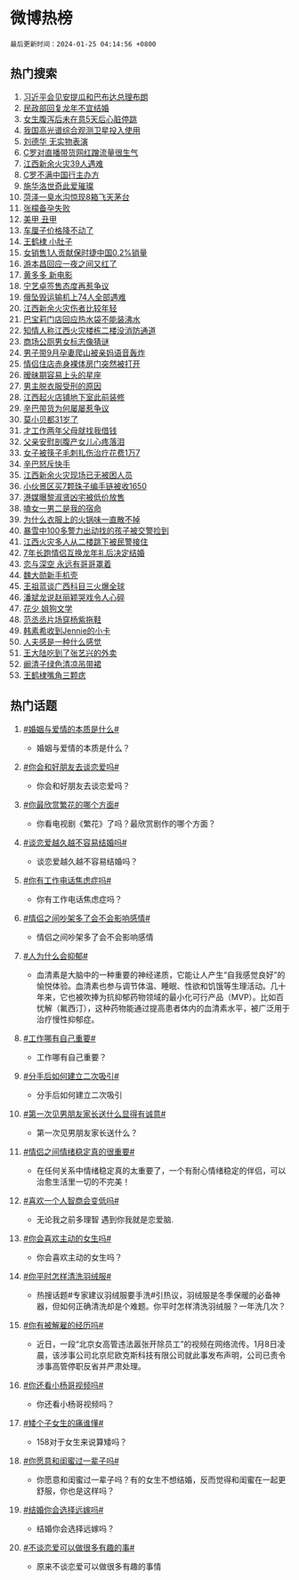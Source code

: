 # 微博热榜

`最后更新时间：2024-01-25 04:14:56 +0800`

## 热门搜索

1. [习近平会见安提瓜和巴布达总理布朗](https://m.weibo.cn/search?containerid=100103type%3D1%26t%3D10%26q%3D%23%E4%B9%A0%E8%BF%91%E5%B9%B3%E4%BC%9A%E8%A7%81%E5%AE%89%E6%8F%90%E7%93%9C%E5%92%8C%E5%B7%B4%E5%B8%83%E8%BE%BE%E6%80%BB%E7%90%86%E5%B8%83%E6%9C%97%23&stream_entry_id=51&isnewpage=1&extparam=seat%3D1%26filter_type%3Drealtimehot%26c_type%3D51%26dgr%3D0%26cate%3D10103%26q%3D%2523%25E4%25B9%25A0%25E8%25BF%2591%25E5%25B9%25B3%25E4%25BC%259A%25E8%25A7%2581%25E5%25AE%2589%25E6%258F%2590%25E7%2593%259C%25E5%2592%258C%25E5%25B7%25B4%25E5%25B8%2583%25E8%25BE%25BE%25E6%2580%25BB%25E7%2590%2586%25E5%25B8%2583%25E6%259C%2597%2523%26pos%3D0%26stream_entry_id%3D51%26display_time%3D1706127295%26pre_seqid%3D1706127295802015562199)
1. [民政部回复龙年不宜结婚](https://m.weibo.cn/search?containerid=100103type%3D1%26t%3D10%26q%3D%23%E6%B0%91%E6%94%BF%E9%83%A8%E5%9B%9E%E5%A4%8D%E9%BE%99%E5%B9%B4%E4%B8%8D%E5%AE%9C%E7%BB%93%E5%A9%9A%23&stream_entry_id=31&isnewpage=1&extparam=seat%3D1%26band_rank%3D1%26realpos%3D1%26lcate%3D5001%26stream_entry_id%3D31%26c_type%3D31%26filter_type%3Drealtimehot%26dgr%3D0%26cate%3D5001%26q%3D%2523%25E6%25B0%2591%25E6%2594%25BF%25E9%2583%25A8%25E5%259B%259E%25E5%25A4%258D%25E9%25BE%2599%25E5%25B9%25B4%25E4%25B8%258D%25E5%25AE%259C%25E7%25BB%2593%25E5%25A9%259A%2523%26pos%3D0%26flag%3D2%26display_time%3D1706127295%26pre_seqid%3D1706127295802015562199)
1. [女生腹泻后未在意5天后心脏停跳](https://m.weibo.cn/search?containerid=100103type%3D1%26t%3D10%26q%3D%23%E5%A5%B3%E7%94%9F%E8%85%B9%E6%B3%BB%E5%90%8E%E6%9C%AA%E5%9C%A8%E6%84%8F5%E5%A4%A9%E5%90%8E%E5%BF%83%E8%84%8F%E5%81%9C%E8%B7%B3%23&stream_entry_id=31&isnewpage=1&extparam=seat%3D1%26band_rank%3D2%26realpos%3D2%26lcate%3D5001%26stream_entry_id%3D31%26c_type%3D31%26filter_type%3Drealtimehot%26dgr%3D0%26cate%3D5001%26q%3D%2523%25E5%25A5%25B3%25E7%2594%259F%25E8%2585%25B9%25E6%25B3%25BB%25E5%2590%258E%25E6%259C%25AA%25E5%259C%25A8%25E6%2584%258F5%25E5%25A4%25A9%25E5%2590%258E%25E5%25BF%2583%25E8%2584%258F%25E5%2581%259C%25E8%25B7%25B3%2523%26pos%3D1%26flag%3D2%26display_time%3D1706127295%26pre_seqid%3D1706127295802015562199)
1. [我国高光谱综合观测卫星投入使用](https://m.weibo.cn/search?containerid=100103type%3D1%26t%3D10%26q%3D%23%E6%88%91%E5%9B%BD%E9%AB%98%E5%85%89%E8%B0%B1%E7%BB%BC%E5%90%88%E8%A7%82%E6%B5%8B%E5%8D%AB%E6%98%9F%E6%8A%95%E5%85%A5%E4%BD%BF%E7%94%A8%23&stream_entry_id=31&isnewpage=1&extparam=seat%3D1%26band_rank%3D3%26realpos%3D3%26lcate%3D5001%26stream_entry_id%3D31%26c_type%3D31%26filter_type%3Drealtimehot%26dgr%3D0%26cate%3D5001%26q%3D%2523%25E6%2588%2591%25E5%259B%25BD%25E9%25AB%2598%25E5%2585%2589%25E8%25B0%25B1%25E7%25BB%25BC%25E5%2590%2588%25E8%25A7%2582%25E6%25B5%258B%25E5%258D%25AB%25E6%2598%259F%25E6%258A%2595%25E5%2585%25A5%25E4%25BD%25BF%25E7%2594%25A8%2523%26pos%3D2%26flag%3D0%26display_time%3D1706127295%26pre_seqid%3D1706127295802015562199)
1. [刘德华 无实物表演](https://m.weibo.cn/search?containerid=100103type%3D1%26t%3D10%26q%3D%23%E5%88%98%E5%BE%B7%E5%8D%8E+%E6%97%A0%E5%AE%9E%E7%89%A9%E8%A1%A8%E6%BC%94%23&stream_entry_id=31&isnewpage=1&extparam=seat%3D1%26band_rank%3D4%26topic_ad%3D1%26lcate%3D5001%26stream_entry_id%3D31%26q%3D%2523%25E5%2588%2598%25E5%25BE%25B7%25E5%258D%258E%2520%25E6%2597%25A0%25E5%25AE%259E%25E7%2589%25A9%25E8%25A1%25A8%25E6%25BC%2594%2523%26c_type%3D31%26is_ad_pos%3D1%26dgr%3D0%26adid%3D220046%26cate%3D5001%26pos%3D3%26filter_type%3Drealtimehot%26display_time%3D1706127295%26pre_seqid%3D1706127295802015562199)
1. [C罗对直播带货网红蹭流量很生气](https://m.weibo.cn/search?containerid=100103type%3D1%26t%3D10%26q%3D%23C%E7%BD%97%E5%AF%B9%E7%9B%B4%E6%92%AD%E5%B8%A6%E8%B4%A7%E7%BD%91%E7%BA%A2%E8%B9%AD%E6%B5%81%E9%87%8F%E5%BE%88%E7%94%9F%E6%B0%94%23&stream_entry_id=31&isnewpage=1&extparam=seat%3D1%26band_rank%3D4%26realpos%3D4%26lcate%3D5001%26stream_entry_id%3D31%26c_type%3D31%26filter_type%3Drealtimehot%26dgr%3D0%26cate%3D5001%26q%3D%2523C%25E7%25BD%2597%25E5%25AF%25B9%25E7%259B%25B4%25E6%2592%25AD%25E5%25B8%25A6%25E8%25B4%25A7%25E7%25BD%2591%25E7%25BA%25A2%25E8%25B9%25AD%25E6%25B5%2581%25E9%2587%258F%25E5%25BE%2588%25E7%2594%259F%25E6%25B0%2594%2523%26pos%3D4%26flag%3D2%26display_time%3D1706127295%26pre_seqid%3D1706127295802015562199)
1. [江西新余火灾39人遇难](https://m.weibo.cn/search?containerid=100103type%3D1%26t%3D10%26q%3D%23%E6%B1%9F%E8%A5%BF%E6%96%B0%E4%BD%99%E7%81%AB%E7%81%BE39%E4%BA%BA%E9%81%87%E9%9A%BE%23&stream_entry_id=31&isnewpage=1&extparam=seat%3D1%26band_rank%3D5%26realpos%3D5%26lcate%3D5001%26stream_entry_id%3D31%26c_type%3D31%26filter_type%3Drealtimehot%26dgr%3D0%26cate%3D5001%26q%3D%2523%25E6%25B1%259F%25E8%25A5%25BF%25E6%2596%25B0%25E4%25BD%2599%25E7%2581%25AB%25E7%2581%25BE39%25E4%25BA%25BA%25E9%2581%2587%25E9%259A%25BE%2523%26pos%3D5%26flag%3D16%26display_time%3D1706127295%26pre_seqid%3D1706127295802015562199)
1. [C罗不满中国行主办方](https://m.weibo.cn/search?containerid=100103type%3D1%26t%3D10%26q%3D%23C%E7%BD%97%E4%B8%8D%E6%BB%A1%E4%B8%AD%E5%9B%BD%E8%A1%8C%E4%B8%BB%E5%8A%9E%E6%96%B9%23&stream_entry_id=31&isnewpage=1&extparam=seat%3D1%26band_rank%3D6%26realpos%3D6%26lcate%3D5001%26stream_entry_id%3D31%26c_type%3D31%26filter_type%3Drealtimehot%26dgr%3D0%26cate%3D5001%26q%3D%2523C%25E7%25BD%2597%25E4%25B8%258D%25E6%25BB%25A1%25E4%25B8%25AD%25E5%259B%25BD%25E8%25A1%258C%25E4%25B8%25BB%25E5%258A%259E%25E6%2596%25B9%2523%26pos%3D6%26flag%3D2%26display_time%3D1706127295%26pre_seqid%3D1706127295802015562199)
1. [施华洛世奇此爱璀璨](https://m.weibo.cn/search?containerid=100103type%3D1%26t%3D10%26q%3D%23%E6%96%BD%E5%8D%8E%E6%B4%9B%E4%B8%96%E5%A5%87%E6%AD%A4%E7%88%B1%E7%92%80%E7%92%A8%23&stream_entry_id=31&isnewpage=1&extparam=seat%3D1%26band_rank%3D7%26topic_ad%3D1%26lcate%3D5001%26stream_entry_id%3D31%26q%3D%2523%25E6%2596%25BD%25E5%258D%258E%25E6%25B4%259B%25E4%25B8%2596%25E5%25A5%2587%25E6%25AD%25A4%25E7%2588%25B1%25E7%2592%2580%25E7%2592%25A8%2523%26c_type%3D31%26is_ad_pos%3D1%26dgr%3D0%26adid%3D220076%26cate%3D5001%26pos%3D7%26filter_type%3Drealtimehot%26display_time%3D1706127295%26pre_seqid%3D1706127295802015562199)
1. [菏泽一臭水沟惊现8箱飞天茅台](https://m.weibo.cn/search?containerid=100103type%3D1%26t%3D10%26q%3D%23%E8%8F%8F%E6%B3%BD%E4%B8%80%E8%87%AD%E6%B0%B4%E6%B2%9F%E6%83%8A%E7%8E%B08%E7%AE%B1%E9%A3%9E%E5%A4%A9%E8%8C%85%E5%8F%B0%23&stream_entry_id=31&isnewpage=1&extparam=seat%3D1%26band_rank%3D7%26realpos%3D7%26lcate%3D5001%26stream_entry_id%3D31%26c_type%3D31%26filter_type%3Drealtimehot%26dgr%3D0%26cate%3D5001%26q%3D%2523%25E8%258F%258F%25E6%25B3%25BD%25E4%25B8%2580%25E8%2587%25AD%25E6%25B0%25B4%25E6%25B2%259F%25E6%2583%258A%25E7%258E%25B08%25E7%25AE%25B1%25E9%25A3%259E%25E5%25A4%25A9%25E8%258C%2585%25E5%258F%25B0%2523%26pos%3D8%26flag%3D2%26display_time%3D1706127295%26pre_seqid%3D1706127295802015562199)
1. [张檬备孕失败](https://m.weibo.cn/search?containerid=100103type%3D1%26t%3D10%26q%3D%23%E5%BC%A0%E6%AA%AC%E5%A4%87%E5%AD%95%E5%A4%B1%E8%B4%A5%23&stream_entry_id=31&isnewpage=1&extparam=seat%3D1%26band_rank%3D8%26realpos%3D8%26lcate%3D5001%26stream_entry_id%3D31%26c_type%3D31%26filter_type%3Drealtimehot%26dgr%3D0%26cate%3D5001%26q%3D%2523%25E5%25BC%25A0%25E6%25AA%25AC%25E5%25A4%2587%25E5%25AD%2595%25E5%25A4%25B1%25E8%25B4%25A5%2523%26pos%3D9%26flag%3D2%26display_time%3D1706127295%26pre_seqid%3D1706127295802015562199)
1. [美甲 丑甲](https://m.weibo.cn/search?containerid=100103type%3D1%26t%3D10%26q%3D%E7%BE%8E%E7%94%B2+%E4%B8%91%E7%94%B2&stream_entry_id=31&isnewpage=1&extparam=seat%3D1%26band_rank%3D9%26realpos%3D9%26lcate%3D5001%26stream_entry_id%3D31%26c_type%3D31%26filter_type%3Drealtimehot%26dgr%3D0%26cate%3D5001%26q%3D%25E7%25BE%258E%25E7%2594%25B2%2520%25E4%25B8%2591%25E7%2594%25B2%26pos%3D10%26flag%3D2%26display_time%3D1706127295%26pre_seqid%3D1706127295802015562199)
1. [车厘子价格降不动了](https://m.weibo.cn/search?containerid=100103type%3D1%26t%3D10%26q%3D%23%E8%BD%A6%E5%8E%98%E5%AD%90%E4%BB%B7%E6%A0%BC%E9%99%8D%E4%B8%8D%E5%8A%A8%E4%BA%86%23&stream_entry_id=31&isnewpage=1&extparam=seat%3D1%26band_rank%3D10%26realpos%3D10%26lcate%3D5001%26stream_entry_id%3D31%26c_type%3D31%26filter_type%3Drealtimehot%26dgr%3D0%26cate%3D5001%26q%3D%2523%25E8%25BD%25A6%25E5%258E%2598%25E5%25AD%2590%25E4%25BB%25B7%25E6%25A0%25BC%25E9%2599%258D%25E4%25B8%258D%25E5%258A%25A8%25E4%25BA%2586%2523%26pos%3D11%26flag%3D2%26display_time%3D1706127295%26pre_seqid%3D1706127295802015562199)
1. [王鹤棣 小肚子](https://m.weibo.cn/search?containerid=100103type%3D1%26t%3D10%26q%3D%E7%8E%8B%E9%B9%A4%E6%A3%A3+%E5%B0%8F%E8%82%9A%E5%AD%90&stream_entry_id=31&isnewpage=1&extparam=seat%3D1%26band_rank%3D11%26realpos%3D11%26lcate%3D5001%26stream_entry_id%3D31%26c_type%3D31%26filter_type%3Drealtimehot%26dgr%3D0%26cate%3D5001%26q%3D%25E7%258E%258B%25E9%25B9%25A4%25E6%25A3%25A3%2520%25E5%25B0%258F%25E8%2582%259A%25E5%25AD%2590%26pos%3D12%26flag%3D2%26display_time%3D1706127295%26pre_seqid%3D1706127295802015562199)
1. [女销售1人贡献保时捷中国0.2%销量](https://m.weibo.cn/search?containerid=100103type%3D1%26t%3D10%26q%3D%23%E5%A5%B3%E9%94%80%E5%94%AE1%E4%BA%BA%E8%B4%A1%E7%8C%AE%E4%BF%9D%E6%97%B6%E6%8D%B7%E4%B8%AD%E5%9B%BD0.2%25%E9%94%80%E9%87%8F%23&stream_entry_id=31&isnewpage=1&extparam=seat%3D1%26band_rank%3D12%26realpos%3D12%26lcate%3D5001%26stream_entry_id%3D31%26c_type%3D31%26filter_type%3Drealtimehot%26dgr%3D0%26cate%3D5001%26q%3D%2523%25E5%25A5%25B3%25E9%2594%2580%25E5%2594%25AE1%25E4%25BA%25BA%25E8%25B4%25A1%25E7%258C%25AE%25E4%25BF%259D%25E6%2597%25B6%25E6%258D%25B7%25E4%25B8%25AD%25E5%259B%25BD0.2%2525%25E9%2594%2580%25E9%2587%258F%2523%26pos%3D13%26flag%3D2%26display_time%3D1706127295%26pre_seqid%3D1706127295802015562199)
1. [游本昌回应一夜之间又红了](https://m.weibo.cn/search?containerid=100103type%3D1%26t%3D10%26q%3D%23%E6%B8%B8%E6%9C%AC%E6%98%8C%E5%9B%9E%E5%BA%94%E4%B8%80%E5%A4%9C%E4%B9%8B%E9%97%B4%E5%8F%88%E7%BA%A2%E4%BA%86%23&stream_entry_id=31&isnewpage=1&extparam=seat%3D1%26band_rank%3D13%26realpos%3D13%26lcate%3D5001%26stream_entry_id%3D31%26c_type%3D31%26filter_type%3Drealtimehot%26dgr%3D0%26cate%3D5001%26q%3D%2523%25E6%25B8%25B8%25E6%259C%25AC%25E6%2598%258C%25E5%259B%259E%25E5%25BA%2594%25E4%25B8%2580%25E5%25A4%259C%25E4%25B9%258B%25E9%2597%25B4%25E5%258F%2588%25E7%25BA%25A2%25E4%25BA%2586%2523%26pos%3D14%26flag%3D2%26display_time%3D1706127295%26pre_seqid%3D1706127295802015562199)
1. [黄多多 新电影](https://m.weibo.cn/search?containerid=100103type%3D1%26t%3D10%26q%3D%E9%BB%84%E5%A4%9A%E5%A4%9A+%E6%96%B0%E7%94%B5%E5%BD%B1&stream_entry_id=31&isnewpage=1&extparam=seat%3D1%26band_rank%3D14%26realpos%3D14%26lcate%3D5001%26stream_entry_id%3D31%26c_type%3D31%26filter_type%3Drealtimehot%26dgr%3D0%26cate%3D5001%26q%3D%25E9%25BB%2584%25E5%25A4%259A%25E5%25A4%259A%2520%25E6%2596%25B0%25E7%2594%25B5%25E5%25BD%25B1%26pos%3D15%26flag%3D2%26display_time%3D1706127295%26pre_seqid%3D1706127295802015562199)
1. [宁艺卓签售态度再惹争议](https://m.weibo.cn/search?containerid=100103type%3D1%26t%3D10%26q%3D%23%E5%AE%81%E8%89%BA%E5%8D%93%E7%AD%BE%E5%94%AE%E6%80%81%E5%BA%A6%E5%86%8D%E6%83%B9%E4%BA%89%E8%AE%AE%23&stream_entry_id=31&isnewpage=1&extparam=seat%3D1%26band_rank%3D15%26realpos%3D15%26lcate%3D5001%26stream_entry_id%3D31%26c_type%3D31%26filter_type%3Drealtimehot%26dgr%3D0%26cate%3D5001%26q%3D%2523%25E5%25AE%2581%25E8%2589%25BA%25E5%258D%2593%25E7%25AD%25BE%25E5%2594%25AE%25E6%2580%2581%25E5%25BA%25A6%25E5%2586%258D%25E6%2583%25B9%25E4%25BA%2589%25E8%25AE%25AE%2523%26pos%3D16%26flag%3D0%26display_time%3D1706127295%26pre_seqid%3D1706127295802015562199)
1. [俄坠毁运输机上74人全部遇难](https://m.weibo.cn/search?containerid=100103type%3D1%26t%3D10%26q%3D%23%E4%BF%84%E5%9D%A0%E6%AF%81%E8%BF%90%E8%BE%93%E6%9C%BA%E4%B8%8A74%E4%BA%BA%E5%85%A8%E9%83%A8%E9%81%87%E9%9A%BE%23&stream_entry_id=31&isnewpage=1&extparam=seat%3D1%26band_rank%3D16%26realpos%3D16%26lcate%3D5001%26stream_entry_id%3D31%26c_type%3D31%26filter_type%3Drealtimehot%26dgr%3D0%26cate%3D5001%26q%3D%2523%25E4%25BF%2584%25E5%259D%25A0%25E6%25AF%2581%25E8%25BF%2590%25E8%25BE%2593%25E6%259C%25BA%25E4%25B8%258A74%25E4%25BA%25BA%25E5%2585%25A8%25E9%2583%25A8%25E9%2581%2587%25E9%259A%25BE%2523%26pos%3D17%26flag%3D0%26display_time%3D1706127295%26pre_seqid%3D1706127295802015562199)
1. [江西新余火灾伤者比较年轻](https://m.weibo.cn/search?containerid=100103type%3D1%26t%3D10%26q%3D%23%E6%B1%9F%E8%A5%BF%E6%96%B0%E4%BD%99%E7%81%AB%E7%81%BE%E4%BC%A4%E8%80%85%E6%AF%94%E8%BE%83%E5%B9%B4%E8%BD%BB%23&stream_entry_id=31&isnewpage=1&extparam=seat%3D1%26band_rank%3D17%26realpos%3D17%26lcate%3D5001%26stream_entry_id%3D31%26c_type%3D31%26filter_type%3Drealtimehot%26dgr%3D0%26cate%3D5001%26q%3D%2523%25E6%25B1%259F%25E8%25A5%25BF%25E6%2596%25B0%25E4%25BD%2599%25E7%2581%25AB%25E7%2581%25BE%25E4%25BC%25A4%25E8%2580%2585%25E6%25AF%2594%25E8%25BE%2583%25E5%25B9%25B4%25E8%25BD%25BB%2523%26pos%3D18%26flag%3D0%26display_time%3D1706127295%26pre_seqid%3D1706127295802015562199)
1. [巴宝莉门店回应热水袋不能装沸水](https://m.weibo.cn/search?containerid=100103type%3D1%26t%3D10%26q%3D%23%E5%B7%B4%E5%AE%9D%E8%8E%89%E9%97%A8%E5%BA%97%E5%9B%9E%E5%BA%94%E7%83%AD%E6%B0%B4%E8%A2%8B%E4%B8%8D%E8%83%BD%E8%A3%85%E6%B2%B8%E6%B0%B4%23&stream_entry_id=31&isnewpage=1&extparam=seat%3D1%26band_rank%3D18%26realpos%3D18%26lcate%3D5001%26stream_entry_id%3D31%26c_type%3D31%26filter_type%3Drealtimehot%26dgr%3D0%26cate%3D5001%26q%3D%2523%25E5%25B7%25B4%25E5%25AE%259D%25E8%258E%2589%25E9%2597%25A8%25E5%25BA%2597%25E5%259B%259E%25E5%25BA%2594%25E7%2583%25AD%25E6%25B0%25B4%25E8%25A2%258B%25E4%25B8%258D%25E8%2583%25BD%25E8%25A3%2585%25E6%25B2%25B8%25E6%25B0%25B4%2523%26pos%3D19%26flag%3D0%26display_time%3D1706127295%26pre_seqid%3D1706127295802015562199)
1. [知情人称江西火灾楼栋二楼没消防通道](https://m.weibo.cn/search?containerid=100103type%3D1%26t%3D10%26q%3D%23%E7%9F%A5%E6%83%85%E4%BA%BA%E7%A7%B0%E6%B1%9F%E8%A5%BF%E7%81%AB%E7%81%BE%E6%A5%BC%E6%A0%8B%E4%BA%8C%E6%A5%BC%E6%B2%A1%E6%B6%88%E9%98%B2%E9%80%9A%E9%81%93%23&stream_entry_id=31&isnewpage=1&extparam=seat%3D1%26band_rank%3D19%26realpos%3D19%26lcate%3D5001%26stream_entry_id%3D31%26c_type%3D31%26filter_type%3Drealtimehot%26dgr%3D0%26cate%3D5001%26q%3D%2523%25E7%259F%25A5%25E6%2583%2585%25E4%25BA%25BA%25E7%25A7%25B0%25E6%25B1%259F%25E8%25A5%25BF%25E7%2581%25AB%25E7%2581%25BE%25E6%25A5%25BC%25E6%25A0%258B%25E4%25BA%258C%25E6%25A5%25BC%25E6%25B2%25A1%25E6%25B6%2588%25E9%2598%25B2%25E9%2580%259A%25E9%2581%2593%2523%26pos%3D20%26flag%3D0%26display_time%3D1706127295%26pre_seqid%3D1706127295802015562199)
1. [商场公厕男女标志像猜谜](https://m.weibo.cn/search?containerid=100103type%3D1%26t%3D10%26q%3D%23%E5%95%86%E5%9C%BA%E5%85%AC%E5%8E%95%E7%94%B7%E5%A5%B3%E6%A0%87%E5%BF%97%E5%83%8F%E7%8C%9C%E8%B0%9C%23&stream_entry_id=31&isnewpage=1&extparam=seat%3D1%26band_rank%3D20%26realpos%3D20%26lcate%3D5001%26stream_entry_id%3D31%26c_type%3D31%26filter_type%3Drealtimehot%26dgr%3D0%26cate%3D5001%26q%3D%2523%25E5%2595%2586%25E5%259C%25BA%25E5%2585%25AC%25E5%258E%2595%25E7%2594%25B7%25E5%25A5%25B3%25E6%25A0%2587%25E5%25BF%2597%25E5%2583%258F%25E7%258C%259C%25E8%25B0%259C%2523%26pos%3D21%26flag%3D0%26display_time%3D1706127295%26pre_seqid%3D1706127295802015562199)
1. [男子带9月孕妻爬山被亲妈语音轰炸](https://m.weibo.cn/search?containerid=100103type%3D1%26t%3D10%26q%3D%23%E7%94%B7%E5%AD%90%E5%B8%A69%E6%9C%88%E5%AD%95%E5%A6%BB%E7%88%AC%E5%B1%B1%E8%A2%AB%E4%BA%B2%E5%A6%88%E8%AF%AD%E9%9F%B3%E8%BD%B0%E7%82%B8%23&stream_entry_id=31&isnewpage=1&extparam=seat%3D1%26band_rank%3D21%26realpos%3D21%26lcate%3D5001%26stream_entry_id%3D31%26c_type%3D31%26filter_type%3Drealtimehot%26dgr%3D0%26cate%3D5001%26q%3D%2523%25E7%2594%25B7%25E5%25AD%2590%25E5%25B8%25A69%25E6%259C%2588%25E5%25AD%2595%25E5%25A6%25BB%25E7%2588%25AC%25E5%25B1%25B1%25E8%25A2%25AB%25E4%25BA%25B2%25E5%25A6%2588%25E8%25AF%25AD%25E9%259F%25B3%25E8%25BD%25B0%25E7%2582%25B8%2523%26pos%3D22%26flag%3D0%26display_time%3D1706127295%26pre_seqid%3D1706127295802015562199)
1. [情侣住店赤身裸体房门突然被打开](https://m.weibo.cn/search?containerid=100103type%3D1%26t%3D10%26q%3D%23%E6%83%85%E4%BE%A3%E4%BD%8F%E5%BA%97%E8%B5%A4%E8%BA%AB%E8%A3%B8%E4%BD%93%E6%88%BF%E9%97%A8%E7%AA%81%E7%84%B6%E8%A2%AB%E6%89%93%E5%BC%80%23&stream_entry_id=31&isnewpage=1&extparam=seat%3D1%26band_rank%3D22%26realpos%3D22%26lcate%3D5001%26stream_entry_id%3D31%26c_type%3D31%26filter_type%3Drealtimehot%26dgr%3D0%26cate%3D5001%26q%3D%2523%25E6%2583%2585%25E4%25BE%25A3%25E4%25BD%258F%25E5%25BA%2597%25E8%25B5%25A4%25E8%25BA%25AB%25E8%25A3%25B8%25E4%25BD%2593%25E6%2588%25BF%25E9%2597%25A8%25E7%25AA%2581%25E7%2584%25B6%25E8%25A2%25AB%25E6%2589%2593%25E5%25BC%2580%2523%26pos%3D23%26flag%3D0%26display_time%3D1706127295%26pre_seqid%3D1706127295802015562199)
1. [暧昧期容易上头的星座](https://m.weibo.cn/search?containerid=100103type%3D1%26t%3D10%26q%3D%E6%9A%A7%E6%98%A7%E6%9C%9F%E5%AE%B9%E6%98%93%E4%B8%8A%E5%A4%B4%E7%9A%84%E6%98%9F%E5%BA%A7&stream_entry_id=31&isnewpage=1&extparam=seat%3D1%26band_rank%3D23%26realpos%3D23%26lcate%3D5001%26stream_entry_id%3D31%26c_type%3D31%26filter_type%3Drealtimehot%26dgr%3D0%26cate%3D5001%26q%3D%25E6%259A%25A7%25E6%2598%25A7%25E6%259C%259F%25E5%25AE%25B9%25E6%2598%2593%25E4%25B8%258A%25E5%25A4%25B4%25E7%259A%2584%25E6%2598%259F%25E5%25BA%25A7%26pos%3D24%26flag%3D0%26display_time%3D1706127295%26pre_seqid%3D1706127295802015562199)
1. [男主脱衣服受刑的原因](https://m.weibo.cn/search?containerid=100103type%3D1%26t%3D10%26q%3D%E7%94%B7%E4%B8%BB%E8%84%B1%E8%A1%A3%E6%9C%8D%E5%8F%97%E5%88%91%E7%9A%84%E5%8E%9F%E5%9B%A0&stream_entry_id=31&isnewpage=1&extparam=seat%3D1%26band_rank%3D24%26realpos%3D24%26lcate%3D5001%26stream_entry_id%3D31%26c_type%3D31%26filter_type%3Drealtimehot%26dgr%3D0%26cate%3D5001%26q%3D%25E7%2594%25B7%25E4%25B8%25BB%25E8%2584%25B1%25E8%25A1%25A3%25E6%259C%258D%25E5%258F%2597%25E5%2588%2591%25E7%259A%2584%25E5%258E%259F%25E5%259B%25A0%26pos%3D25%26flag%3D0%26display_time%3D1706127295%26pre_seqid%3D1706127295802015562199)
1. [江西起火店铺地下室此前装修](https://m.weibo.cn/search?containerid=100103type%3D1%26t%3D10%26q%3D%23%E6%B1%9F%E8%A5%BF%E8%B5%B7%E7%81%AB%E5%BA%97%E9%93%BA%E5%9C%B0%E4%B8%8B%E5%AE%A4%E6%AD%A4%E5%89%8D%E8%A3%85%E4%BF%AE%23&stream_entry_id=31&isnewpage=1&extparam=seat%3D1%26band_rank%3D25%26realpos%3D25%26lcate%3D5001%26stream_entry_id%3D31%26c_type%3D31%26filter_type%3Drealtimehot%26dgr%3D0%26cate%3D5001%26q%3D%2523%25E6%25B1%259F%25E8%25A5%25BF%25E8%25B5%25B7%25E7%2581%25AB%25E5%25BA%2597%25E9%2593%25BA%25E5%259C%25B0%25E4%25B8%258B%25E5%25AE%25A4%25E6%25AD%25A4%25E5%2589%258D%25E8%25A3%2585%25E4%25BF%25AE%2523%26pos%3D26%26flag%3D1%26display_time%3D1706127295%26pre_seqid%3D1706127295802015562199)
1. [辛巴带货为何屡屡惹争议](https://m.weibo.cn/search?containerid=100103type%3D1%26t%3D10%26q%3D%23%E8%BE%9B%E5%B7%B4%E5%B8%A6%E8%B4%A7%E4%B8%BA%E4%BD%95%E5%B1%A1%E5%B1%A1%E6%83%B9%E4%BA%89%E8%AE%AE%23&stream_entry_id=31&isnewpage=1&extparam=seat%3D1%26band_rank%3D26%26realpos%3D26%26lcate%3D5001%26stream_entry_id%3D31%26c_type%3D31%26filter_type%3Drealtimehot%26dgr%3D0%26cate%3D5001%26q%3D%2523%25E8%25BE%259B%25E5%25B7%25B4%25E5%25B8%25A6%25E8%25B4%25A7%25E4%25B8%25BA%25E4%25BD%2595%25E5%25B1%25A1%25E5%25B1%25A1%25E6%2583%25B9%25E4%25BA%2589%25E8%25AE%25AE%2523%26pos%3D27%26flag%3D0%26display_time%3D1706127295%26pre_seqid%3D1706127295802015562199)
1. [莫小贝都31岁了](https://m.weibo.cn/search?containerid=100103type%3D1%26t%3D10%26q%3D%23%E8%8E%AB%E5%B0%8F%E8%B4%9D%E9%83%BD31%E5%B2%81%E4%BA%86%23&stream_entry_id=31&isnewpage=1&extparam=seat%3D1%26band_rank%3D27%26realpos%3D27%26lcate%3D5001%26stream_entry_id%3D31%26c_type%3D31%26filter_type%3Drealtimehot%26dgr%3D0%26cate%3D5001%26q%3D%2523%25E8%258E%25AB%25E5%25B0%258F%25E8%25B4%259D%25E9%2583%25BD31%25E5%25B2%2581%25E4%25BA%2586%2523%26pos%3D28%26flag%3D0%26display_time%3D1706127295%26pre_seqid%3D1706127295802015562199)
1. [才工作两年父母就找我借钱](https://m.weibo.cn/search?containerid=100103type%3D1%26t%3D10%26q%3D%23%E6%89%8D%E5%B7%A5%E4%BD%9C%E4%B8%A4%E5%B9%B4%E7%88%B6%E6%AF%8D%E5%B0%B1%E6%89%BE%E6%88%91%E5%80%9F%E9%92%B1%23&stream_entry_id=31&isnewpage=1&extparam=seat%3D1%26band_rank%3D28%26realpos%3D28%26lcate%3D5001%26stream_entry_id%3D31%26c_type%3D31%26filter_type%3Drealtimehot%26dgr%3D0%26cate%3D5001%26q%3D%2523%25E6%2589%258D%25E5%25B7%25A5%25E4%25BD%259C%25E4%25B8%25A4%25E5%25B9%25B4%25E7%2588%25B6%25E6%25AF%258D%25E5%25B0%25B1%25E6%2589%25BE%25E6%2588%2591%25E5%2580%259F%25E9%2592%25B1%2523%26pos%3D29%26flag%3D0%26display_time%3D1706127295%26pre_seqid%3D1706127295802015562199)
1. [父亲安慰剖腹产女儿心疼落泪](https://m.weibo.cn/search?containerid=100103type%3D1%26t%3D10%26q%3D%23%E7%88%B6%E4%BA%B2%E5%AE%89%E6%85%B0%E5%89%96%E8%85%B9%E4%BA%A7%E5%A5%B3%E5%84%BF%E5%BF%83%E7%96%BC%E8%90%BD%E6%B3%AA%23&stream_entry_id=31&isnewpage=1&extparam=seat%3D1%26band_rank%3D29%26realpos%3D29%26lcate%3D5001%26stream_entry_id%3D31%26c_type%3D31%26filter_type%3Drealtimehot%26dgr%3D0%26cate%3D5001%26q%3D%2523%25E7%2588%25B6%25E4%25BA%25B2%25E5%25AE%2589%25E6%2585%25B0%25E5%2589%2596%25E8%2585%25B9%25E4%25BA%25A7%25E5%25A5%25B3%25E5%2584%25BF%25E5%25BF%2583%25E7%2596%25BC%25E8%2590%25BD%25E6%25B3%25AA%2523%26pos%3D30%26flag%3D32768%26display_time%3D1706127295%26pre_seqid%3D1706127295802015562199)
1. [女子被筷子毛刺扎伤治疗花费1万7](https://m.weibo.cn/search?containerid=100103type%3D1%26t%3D10%26q%3D%23%E5%A5%B3%E5%AD%90%E8%A2%AB%E7%AD%B7%E5%AD%90%E6%AF%9B%E5%88%BA%E6%89%8E%E4%BC%A4%E6%B2%BB%E7%96%97%E8%8A%B1%E8%B4%B91%E4%B8%877%23&stream_entry_id=31&isnewpage=1&extparam=seat%3D1%26band_rank%3D30%26realpos%3D30%26lcate%3D5001%26stream_entry_id%3D31%26c_type%3D31%26filter_type%3Drealtimehot%26dgr%3D0%26cate%3D5001%26q%3D%2523%25E5%25A5%25B3%25E5%25AD%2590%25E8%25A2%25AB%25E7%25AD%25B7%25E5%25AD%2590%25E6%25AF%259B%25E5%2588%25BA%25E6%2589%258E%25E4%25BC%25A4%25E6%25B2%25BB%25E7%2596%2597%25E8%258A%25B1%25E8%25B4%25B91%25E4%25B8%25877%2523%26pos%3D31%26flag%3D0%26display_time%3D1706127295%26pre_seqid%3D1706127295802015562199)
1. [辛巴怒斥快手](https://m.weibo.cn/search?containerid=100103type%3D1%26t%3D10%26q%3D%E8%BE%9B%E5%B7%B4%E6%80%92%E6%96%A5%E5%BF%AB%E6%89%8B&stream_entry_id=31&isnewpage=1&extparam=seat%3D1%26band_rank%3D31%26realpos%3D31%26lcate%3D5001%26stream_entry_id%3D31%26c_type%3D31%26filter_type%3Drealtimehot%26dgr%3D0%26cate%3D5001%26q%3D%25E8%25BE%259B%25E5%25B7%25B4%25E6%2580%2592%25E6%2596%25A5%25E5%25BF%25AB%25E6%2589%258B%26pos%3D32%26flag%3D0%26display_time%3D1706127295%26pre_seqid%3D1706127295802015562199)
1. [江西新余火灾现场已无被困人员](https://m.weibo.cn/search?containerid=100103type%3D1%26t%3D10%26q%3D%23%E6%B1%9F%E8%A5%BF%E6%96%B0%E4%BD%99%E7%81%AB%E7%81%BE%E7%8E%B0%E5%9C%BA%E5%B7%B2%E6%97%A0%E8%A2%AB%E5%9B%B0%E4%BA%BA%E5%91%98%23&stream_entry_id=31&isnewpage=1&extparam=seat%3D1%26band_rank%3D32%26realpos%3D32%26lcate%3D5001%26stream_entry_id%3D31%26c_type%3D31%26filter_type%3Drealtimehot%26dgr%3D0%26cate%3D5001%26q%3D%2523%25E6%25B1%259F%25E8%25A5%25BF%25E6%2596%25B0%25E4%25BD%2599%25E7%2581%25AB%25E7%2581%25BE%25E7%258E%25B0%25E5%259C%25BA%25E5%25B7%25B2%25E6%2597%25A0%25E8%25A2%25AB%25E5%259B%25B0%25E4%25BA%25BA%25E5%2591%2598%2523%26pos%3D33%26flag%3D0%26display_time%3D1706127295%26pre_seqid%3D1706127295802015562199)
1. [小伙景区买7颗珠子编手链被收1650](https://m.weibo.cn/search?containerid=100103type%3D1%26t%3D10%26q%3D%23%E5%B0%8F%E4%BC%99%E6%99%AF%E5%8C%BA%E4%B9%B07%E9%A2%97%E7%8F%A0%E5%AD%90%E7%BC%96%E6%89%8B%E9%93%BE%E8%A2%AB%E6%94%B61650%23&stream_entry_id=31&isnewpage=1&extparam=seat%3D1%26band_rank%3D33%26realpos%3D33%26lcate%3D5001%26stream_entry_id%3D31%26c_type%3D31%26filter_type%3Drealtimehot%26dgr%3D0%26cate%3D5001%26q%3D%2523%25E5%25B0%258F%25E4%25BC%2599%25E6%2599%25AF%25E5%258C%25BA%25E4%25B9%25B07%25E9%25A2%2597%25E7%258F%25A0%25E5%25AD%2590%25E7%25BC%2596%25E6%2589%258B%25E9%2593%25BE%25E8%25A2%25AB%25E6%2594%25B61650%2523%26pos%3D34%26flag%3D0%26display_time%3D1706127295%26pre_seqid%3D1706127295802015562199)
1. [港媒曝黎淑贤凶宅被低价放售](https://m.weibo.cn/search?containerid=100103type%3D1%26t%3D10%26q%3D%23%E6%B8%AF%E5%AA%92%E6%9B%9D%E9%BB%8E%E6%B7%91%E8%B4%A4%E5%87%B6%E5%AE%85%E8%A2%AB%E4%BD%8E%E4%BB%B7%E6%94%BE%E5%94%AE%23&stream_entry_id=31&isnewpage=1&extparam=seat%3D1%26band_rank%3D34%26realpos%3D34%26lcate%3D5001%26stream_entry_id%3D31%26c_type%3D31%26filter_type%3Drealtimehot%26dgr%3D0%26cate%3D5001%26q%3D%2523%25E6%25B8%25AF%25E5%25AA%2592%25E6%259B%259D%25E9%25BB%258E%25E6%25B7%2591%25E8%25B4%25A4%25E5%2587%25B6%25E5%25AE%2585%25E8%25A2%25AB%25E4%25BD%258E%25E4%25BB%25B7%25E6%2594%25BE%25E5%2594%25AE%2523%26pos%3D35%26flag%3D0%26display_time%3D1706127295%26pre_seqid%3D1706127295802015562199)
1. [嗑女一男二是我的宿命](https://m.weibo.cn/search?containerid=100103type%3D1%26t%3D10%26q%3D%23%E5%97%91%E5%A5%B3%E4%B8%80%E7%94%B7%E4%BA%8C%E6%98%AF%E6%88%91%E7%9A%84%E5%AE%BF%E5%91%BD%23&stream_entry_id=31&isnewpage=1&extparam=seat%3D1%26band_rank%3D35%26realpos%3D35%26lcate%3D5001%26stream_entry_id%3D31%26c_type%3D31%26filter_type%3Drealtimehot%26dgr%3D0%26cate%3D5001%26q%3D%2523%25E5%2597%2591%25E5%25A5%25B3%25E4%25B8%2580%25E7%2594%25B7%25E4%25BA%258C%25E6%2598%25AF%25E6%2588%2591%25E7%259A%2584%25E5%25AE%25BF%25E5%2591%25BD%2523%26pos%3D36%26flag%3D0%26display_time%3D1706127295%26pre_seqid%3D1706127295802015562199)
1. [为什么衣服上的火锅味一直散不掉](https://m.weibo.cn/search?containerid=100103type%3D1%26t%3D10%26q%3D%23%E4%B8%BA%E4%BB%80%E4%B9%88%E8%A1%A3%E6%9C%8D%E4%B8%8A%E7%9A%84%E7%81%AB%E9%94%85%E5%91%B3%E4%B8%80%E7%9B%B4%E6%95%A3%E4%B8%8D%E6%8E%89%23&stream_entry_id=31&isnewpage=1&extparam=seat%3D1%26band_rank%3D36%26realpos%3D36%26lcate%3D5001%26stream_entry_id%3D31%26c_type%3D31%26filter_type%3Drealtimehot%26dgr%3D0%26cate%3D5001%26q%3D%2523%25E4%25B8%25BA%25E4%25BB%2580%25E4%25B9%2588%25E8%25A1%25A3%25E6%259C%258D%25E4%25B8%258A%25E7%259A%2584%25E7%2581%25AB%25E9%2594%2585%25E5%2591%25B3%25E4%25B8%2580%25E7%259B%25B4%25E6%2595%25A3%25E4%25B8%258D%25E6%258E%2589%2523%26pos%3D37%26flag%3D0%26display_time%3D1706127295%26pre_seqid%3D1706127295802015562199)
1. [暴雪中100多警力出动找的孩子被交警捡到](https://m.weibo.cn/search?containerid=100103type%3D1%26t%3D10%26q%3D%23%E6%9A%B4%E9%9B%AA%E4%B8%AD100%E5%A4%9A%E8%AD%A6%E5%8A%9B%E5%87%BA%E5%8A%A8%E6%89%BE%E7%9A%84%E5%AD%A9%E5%AD%90%E8%A2%AB%E4%BA%A4%E8%AD%A6%E6%8D%A1%E5%88%B0%23&stream_entry_id=31&isnewpage=1&extparam=seat%3D1%26band_rank%3D37%26realpos%3D37%26lcate%3D5001%26stream_entry_id%3D31%26c_type%3D31%26filter_type%3Drealtimehot%26dgr%3D0%26cate%3D5001%26q%3D%2523%25E6%259A%25B4%25E9%259B%25AA%25E4%25B8%25AD100%25E5%25A4%259A%25E8%25AD%25A6%25E5%258A%259B%25E5%2587%25BA%25E5%258A%25A8%25E6%2589%25BE%25E7%259A%2584%25E5%25AD%25A9%25E5%25AD%2590%25E8%25A2%25AB%25E4%25BA%25A4%25E8%25AD%25A6%25E6%258D%25A1%25E5%2588%25B0%2523%26pos%3D38%26flag%3D32768%26display_time%3D1706127295%26pre_seqid%3D1706127295802015562199)
1. [江西火灾多人从二楼跳下被民警接住](https://m.weibo.cn/search?containerid=100103type%3D1%26t%3D10%26q%3D%23%E6%B1%9F%E8%A5%BF%E7%81%AB%E7%81%BE%E5%A4%9A%E4%BA%BA%E4%BB%8E%E4%BA%8C%E6%A5%BC%E8%B7%B3%E4%B8%8B%E8%A2%AB%E6%B0%91%E8%AD%A6%E6%8E%A5%E4%BD%8F%23&stream_entry_id=31&isnewpage=1&extparam=seat%3D1%26band_rank%3D38%26realpos%3D38%26lcate%3D5001%26stream_entry_id%3D31%26c_type%3D31%26filter_type%3Drealtimehot%26dgr%3D0%26cate%3D5001%26q%3D%2523%25E6%25B1%259F%25E8%25A5%25BF%25E7%2581%25AB%25E7%2581%25BE%25E5%25A4%259A%25E4%25BA%25BA%25E4%25BB%258E%25E4%25BA%258C%25E6%25A5%25BC%25E8%25B7%25B3%25E4%25B8%258B%25E8%25A2%25AB%25E6%25B0%2591%25E8%25AD%25A6%25E6%258E%25A5%25E4%25BD%258F%2523%26pos%3D39%26flag%3D0%26display_time%3D1706127295%26pre_seqid%3D1706127295802015562199)
1. [7年长跑情侣互换龙年礼后决定结婚](https://m.weibo.cn/search?containerid=100103type%3D1%26t%3D10%26q%3D%237%E5%B9%B4%E9%95%BF%E8%B7%91%E6%83%85%E4%BE%A3%E4%BA%92%E6%8D%A2%E9%BE%99%E5%B9%B4%E7%A4%BC%E5%90%8E%E5%86%B3%E5%AE%9A%E7%BB%93%E5%A9%9A%23&stream_entry_id=31&isnewpage=1&extparam=seat%3D1%26band_rank%3D39%26realpos%3D39%26lcate%3D5001%26stream_entry_id%3D31%26c_type%3D31%26filter_type%3Drealtimehot%26dgr%3D0%26cate%3D5001%26q%3D%25237%25E5%25B9%25B4%25E9%2595%25BF%25E8%25B7%2591%25E6%2583%2585%25E4%25BE%25A3%25E4%25BA%2592%25E6%258D%25A2%25E9%25BE%2599%25E5%25B9%25B4%25E7%25A4%25BC%25E5%2590%258E%25E5%2586%25B3%25E5%25AE%259A%25E7%25BB%2593%25E5%25A9%259A%2523%26pos%3D40%26flag%3D32768%26display_time%3D1706127295%26pre_seqid%3D1706127295802015562199)
1. [恋与深空 永远有哥哥罩着](https://m.weibo.cn/search?containerid=100103type%3D1%26t%3D10%26q%3D%E6%81%8B%E4%B8%8E%E6%B7%B1%E7%A9%BA+%E6%B0%B8%E8%BF%9C%E6%9C%89%E5%93%A5%E5%93%A5%E7%BD%A9%E7%9D%80&stream_entry_id=31&isnewpage=1&extparam=seat%3D1%26band_rank%3D40%26realpos%3D40%26lcate%3D5001%26stream_entry_id%3D31%26c_type%3D31%26filter_type%3Drealtimehot%26dgr%3D0%26cate%3D5001%26q%3D%25E6%2581%258B%25E4%25B8%258E%25E6%25B7%25B1%25E7%25A9%25BA%2520%25E6%25B0%25B8%25E8%25BF%259C%25E6%259C%2589%25E5%2593%25A5%25E5%2593%25A5%25E7%25BD%25A9%25E7%259D%2580%26pos%3D41%26flag%3D0%26display_time%3D1706127295%26pre_seqid%3D1706127295802015562199)
1. [魏大勋新手机壳](https://m.weibo.cn/search?containerid=100103type%3D1%26t%3D10%26q%3D%23%E9%AD%8F%E5%A4%A7%E5%8B%8B%E6%96%B0%E6%89%8B%E6%9C%BA%E5%A3%B3%23&stream_entry_id=31&isnewpage=1&extparam=seat%3D1%26band_rank%3D41%26realpos%3D41%26lcate%3D5001%26stream_entry_id%3D31%26c_type%3D31%26filter_type%3Drealtimehot%26dgr%3D0%26cate%3D5001%26q%3D%2523%25E9%25AD%258F%25E5%25A4%25A7%25E5%258B%258B%25E6%2596%25B0%25E6%2589%258B%25E6%259C%25BA%25E5%25A3%25B3%2523%26pos%3D42%26flag%3D0%26display_time%3D1706127295%26pre_seqid%3D1706127295802015562199)
1. [王祖蓝谈广西科目三火爆全球](https://m.weibo.cn/search?containerid=100103type%3D1%26t%3D10%26q%3D%23%E7%8E%8B%E7%A5%96%E8%93%9D%E8%B0%88%E5%B9%BF%E8%A5%BF%E7%A7%91%E7%9B%AE%E4%B8%89%E7%81%AB%E7%88%86%E5%85%A8%E7%90%83%23&stream_entry_id=31&isnewpage=1&extparam=seat%3D1%26band_rank%3D42%26realpos%3D42%26lcate%3D5001%26stream_entry_id%3D31%26c_type%3D31%26filter_type%3Drealtimehot%26dgr%3D0%26cate%3D5001%26q%3D%2523%25E7%258E%258B%25E7%25A5%2596%25E8%2593%259D%25E8%25B0%2588%25E5%25B9%25BF%25E8%25A5%25BF%25E7%25A7%2591%25E7%259B%25AE%25E4%25B8%2589%25E7%2581%25AB%25E7%2588%2586%25E5%2585%25A8%25E7%2590%2583%2523%26pos%3D43%26flag%3D0%26display_time%3D1706127295%26pre_seqid%3D1706127295802015562199)
1. [潘斌龙说赵丽颖哭戏令人心碎](https://m.weibo.cn/search?containerid=100103type%3D1%26t%3D10%26q%3D%23%E6%BD%98%E6%96%8C%E9%BE%99%E8%AF%B4%E8%B5%B5%E4%B8%BD%E9%A2%96%E5%93%AD%E6%88%8F%E4%BB%A4%E4%BA%BA%E5%BF%83%E7%A2%8E%23&stream_entry_id=31&isnewpage=1&extparam=seat%3D1%26band_rank%3D43%26realpos%3D43%26lcate%3D5001%26stream_entry_id%3D31%26c_type%3D31%26filter_type%3Drealtimehot%26dgr%3D0%26cate%3D5001%26q%3D%2523%25E6%25BD%2598%25E6%2596%258C%25E9%25BE%2599%25E8%25AF%25B4%25E8%25B5%25B5%25E4%25B8%25BD%25E9%25A2%2596%25E5%2593%25AD%25E6%2588%258F%25E4%25BB%25A4%25E4%25BA%25BA%25E5%25BF%2583%25E7%25A2%258E%2523%26pos%3D44%26flag%3D0%26display_time%3D1706127295%26pre_seqid%3D1706127295802015562199)
1. [花少 姐狗文学](https://m.weibo.cn/search?containerid=100103type%3D1%26t%3D10%26q%3D%E8%8A%B1%E5%B0%91+%E5%A7%90%E7%8B%97%E6%96%87%E5%AD%A6&stream_entry_id=31&isnewpage=1&extparam=seat%3D1%26band_rank%3D44%26realpos%3D44%26lcate%3D5001%26stream_entry_id%3D31%26c_type%3D31%26filter_type%3Drealtimehot%26dgr%3D0%26cate%3D5001%26q%3D%25E8%258A%25B1%25E5%25B0%2591%2520%25E5%25A7%2590%25E7%258B%2597%25E6%2596%2587%25E5%25AD%25A6%26pos%3D45%26flag%3D0%26display_time%3D1706127295%26pre_seqid%3D1706127295802015562199)
1. [范丞丞片场穿杨紫拖鞋](https://m.weibo.cn/search?containerid=100103type%3D1%26t%3D10%26q%3D%23%E8%8C%83%E4%B8%9E%E4%B8%9E%E7%89%87%E5%9C%BA%E7%A9%BF%E6%9D%A8%E7%B4%AB%E6%8B%96%E9%9E%8B%23&stream_entry_id=31&isnewpage=1&extparam=seat%3D1%26band_rank%3D45%26realpos%3D45%26lcate%3D5001%26stream_entry_id%3D31%26c_type%3D31%26filter_type%3Drealtimehot%26dgr%3D0%26cate%3D5001%26q%3D%2523%25E8%258C%2583%25E4%25B8%259E%25E4%25B8%259E%25E7%2589%2587%25E5%259C%25BA%25E7%25A9%25BF%25E6%259D%25A8%25E7%25B4%25AB%25E6%258B%2596%25E9%259E%258B%2523%26pos%3D46%26flag%3D0%26display_time%3D1706127295%26pre_seqid%3D1706127295802015562199)
1. [韩素希收到Jennie的小卡](https://m.weibo.cn/search?containerid=100103type%3D1%26t%3D10%26q%3D%23%E9%9F%A9%E7%B4%A0%E5%B8%8C%E6%94%B6%E5%88%B0Jennie%E7%9A%84%E5%B0%8F%E5%8D%A1%23&stream_entry_id=31&isnewpage=1&extparam=seat%3D1%26band_rank%3D46%26realpos%3D46%26lcate%3D5001%26stream_entry_id%3D31%26c_type%3D31%26filter_type%3Drealtimehot%26dgr%3D0%26cate%3D5001%26q%3D%2523%25E9%259F%25A9%25E7%25B4%25A0%25E5%25B8%258C%25E6%2594%25B6%25E5%2588%25B0Jennie%25E7%259A%2584%25E5%25B0%258F%25E5%258D%25A1%2523%26pos%3D47%26flag%3D0%26display_time%3D1706127295%26pre_seqid%3D1706127295802015562199)
1. [人夫感是一种什么感觉](https://m.weibo.cn/search?containerid=100103type%3D1%26t%3D10%26q%3D%E4%BA%BA%E5%A4%AB%E6%84%9F%E6%98%AF%E4%B8%80%E7%A7%8D%E4%BB%80%E4%B9%88%E6%84%9F%E8%A7%89&stream_entry_id=31&isnewpage=1&extparam=seat%3D1%26band_rank%3D47%26realpos%3D47%26lcate%3D5001%26stream_entry_id%3D31%26c_type%3D31%26filter_type%3Drealtimehot%26dgr%3D0%26cate%3D5001%26q%3D%25E4%25BA%25BA%25E5%25A4%25AB%25E6%2584%259F%25E6%2598%25AF%25E4%25B8%2580%25E7%25A7%258D%25E4%25BB%2580%25E4%25B9%2588%25E6%2584%259F%25E8%25A7%2589%26pos%3D48%26flag%3D0%26display_time%3D1706127295%26pre_seqid%3D1706127295802015562199)
1. [王大陆吃到了张艺兴的外卖](https://m.weibo.cn/search?containerid=100103type%3D1%26t%3D10%26q%3D%23%E7%8E%8B%E5%A4%A7%E9%99%86%E5%90%83%E5%88%B0%E4%BA%86%E5%BC%A0%E8%89%BA%E5%85%B4%E7%9A%84%E5%A4%96%E5%8D%96%23&stream_entry_id=31&isnewpage=1&extparam=seat%3D1%26band_rank%3D48%26realpos%3D48%26lcate%3D5001%26stream_entry_id%3D31%26c_type%3D31%26filter_type%3Drealtimehot%26dgr%3D0%26cate%3D5001%26q%3D%2523%25E7%258E%258B%25E5%25A4%25A7%25E9%2599%2586%25E5%2590%2583%25E5%2588%25B0%25E4%25BA%2586%25E5%25BC%25A0%25E8%2589%25BA%25E5%2585%25B4%25E7%259A%2584%25E5%25A4%2596%25E5%258D%2596%2523%26pos%3D49%26flag%3D0%26display_time%3D1706127295%26pre_seqid%3D1706127295802015562199)
1. [阚清子绿色清凉吊带裙](https://m.weibo.cn/search?containerid=100103type%3D1%26t%3D10%26q%3D%23%E9%98%9A%E6%B8%85%E5%AD%90%E7%BB%BF%E8%89%B2%E6%B8%85%E5%87%89%E5%90%8A%E5%B8%A6%E8%A3%99%23&stream_entry_id=31&isnewpage=1&extparam=seat%3D1%26band_rank%3D49%26realpos%3D49%26lcate%3D5001%26stream_entry_id%3D31%26c_type%3D31%26filter_type%3Drealtimehot%26dgr%3D0%26cate%3D5001%26q%3D%2523%25E9%2598%259A%25E6%25B8%2585%25E5%25AD%2590%25E7%25BB%25BF%25E8%2589%25B2%25E6%25B8%2585%25E5%2587%2589%25E5%2590%258A%25E5%25B8%25A6%25E8%25A3%2599%2523%26pos%3D50%26flag%3D0%26display_time%3D1706127295%26pre_seqid%3D1706127295802015562199)
1. [王鹤棣嘴角三颗痣](https://m.weibo.cn/search?containerid=100103type%3D1%26t%3D10%26q%3D%23%E7%8E%8B%E9%B9%A4%E6%A3%A3%E5%98%B4%E8%A7%92%E4%B8%89%E9%A2%97%E7%97%A3%23&stream_entry_id=31&isnewpage=1&extparam=seat%3D1%26band_rank%3D50%26realpos%3D50%26lcate%3D5001%26stream_entry_id%3D31%26c_type%3D31%26filter_type%3Drealtimehot%26dgr%3D0%26cate%3D5001%26q%3D%2523%25E7%258E%258B%25E9%25B9%25A4%25E6%25A3%25A3%25E5%2598%25B4%25E8%25A7%2592%25E4%25B8%2589%25E9%25A2%2597%25E7%2597%25A3%2523%26pos%3D51%26flag%3D0%26display_time%3D1706127295%26pre_seqid%3D1706127295802015562199)

## 热门话题

1. [#婚姻与爱情的本质是什么#](https://m.weibo.cn/search?containerid=231522type%3D1%26t%3D10%26q%3D%23%E5%A9%9A%E5%A7%BB%E4%B8%8E%E7%88%B1%E6%83%85%E7%9A%84%E6%9C%AC%E8%B4%A8%E6%98%AF%E4%BB%80%E4%B9%88%23&stream_entry_id=128&isnewpage=1&extparam=seat%3D1%26dgr%3D0%26c_type%3D128%26unitid%3D1704881162756%26lcate%3D5004%26pos%3D1-0-0%26cate%3D5004%26display_time%3D1706127296%26pre_seqid%3D170612729685402085452)
    - 婚姻与爱情的本质是什么？

1. [#你会和好朋友去谈恋爱吗#](https://m.weibo.cn/search?containerid=231522type%3D1%26t%3D10%26q%3D%23%E4%BD%A0%E4%BC%9A%E5%92%8C%E5%A5%BD%E6%9C%8B%E5%8F%8B%E5%8E%BB%E8%B0%88%E6%81%8B%E7%88%B1%E5%90%97%23&stream_entry_id=128&isnewpage=1&extparam=seat%3D1%26dgr%3D0%26c_type%3D128%26unitid%3D1704849959446%26lcate%3D5004%26pos%3D1-0-1%26cate%3D5004%26display_time%3D1706127296%26pre_seqid%3D170612729685402085452)
    - 你会和好朋友去谈恋爱吗？

1. [#你最欣赏繁花的哪个方面#](https://m.weibo.cn/search?containerid=231522type%3D1%26t%3D10%26q%3D%23%E4%BD%A0%E6%9C%80%E6%AC%A3%E8%B5%8F%E7%B9%81%E8%8A%B1%E7%9A%84%E5%93%AA%E4%B8%AA%E6%96%B9%E9%9D%A2%23&stream_entry_id=128&isnewpage=1&extparam=seat%3D1%26dgr%3D0%26c_type%3D128%26unitid%3D1704872158127%26lcate%3D5004%26pos%3D1-0-2%26cate%3D5004%26display_time%3D1706127296%26pre_seqid%3D170612729685402085452)
    - 你看电视剧《繁花》了吗？最欣赏剧作的哪个方面？

1. [#谈恋爱越久越不容易结婚吗#](https://m.weibo.cn/search?containerid=231522type%3D1%26t%3D10%26q%3D%23%E8%B0%88%E6%81%8B%E7%88%B1%E8%B6%8A%E4%B9%85%E8%B6%8A%E4%B8%8D%E5%AE%B9%E6%98%93%E7%BB%93%E5%A9%9A%E5%90%97%23&stream_entry_id=128&isnewpage=1&extparam=seat%3D1%26dgr%3D0%26c_type%3D128%26unitid%3D1704871559387%26lcate%3D5004%26pos%3D1-0-3%26cate%3D5004%26display_time%3D1706127296%26pre_seqid%3D170612729685402085452)
    - 谈恋爱越久越不容易结婚吗？

1. [#你有工作电话焦虑症吗#](https://m.weibo.cn/search?containerid=231522type%3D1%26t%3D10%26q%3D%23%E4%BD%A0%E6%9C%89%E5%B7%A5%E4%BD%9C%E7%94%B5%E8%AF%9D%E7%84%A6%E8%99%91%E7%97%87%E5%90%97%23&stream_entry_id=128&isnewpage=1&extparam=seat%3D1%26dgr%3D0%26c_type%3D128%26unitid%3D1704877884678%26lcate%3D5004%26pos%3D1-0-4%26cate%3D5004%26display_time%3D1706127296%26pre_seqid%3D170612729685402085452)
    - 你有工作电话焦虑症吗？

1. [#情侣之间吵架多了会不会影响感情#](https://m.weibo.cn/search?containerid=231522type%3D1%26t%3D10%26q%3D%23%E6%83%85%E4%BE%A3%E4%B9%8B%E9%97%B4%E5%90%B5%E6%9E%B6%E5%A4%9A%E4%BA%86%E4%BC%9A%E4%B8%8D%E4%BC%9A%E5%BD%B1%E5%93%8D%E6%84%9F%E6%83%85%23&stream_entry_id=128&isnewpage=1&extparam=seat%3D1%26dgr%3D0%26c_type%3D128%26unitid%3D1704792093809%26lcate%3D5004%26pos%3D1-0-5%26cate%3D5004%26display_time%3D1706127296%26pre_seqid%3D170612729685402085452)
    - 情侣之间吵架多了会不会影响感情

1. [#人为什么会抑郁#](https://m.weibo.cn/search?containerid=231522type%3D1%26t%3D10%26q%3D%23%E4%BA%BA%E4%B8%BA%E4%BB%80%E4%B9%88%E4%BC%9A%E6%8A%91%E9%83%81%23&stream_entry_id=128&isnewpage=1&extparam=seat%3D1%26dgr%3D0%26c_type%3D128%26unitid%3D1704881163792%26lcate%3D5004%26pos%3D1-0-6%26cate%3D5004%26display_time%3D1706127296%26pre_seqid%3D170612729685402085452)
    - 血清素是大脑中的一种重要的神经递质，它能让人产生“自我感觉良好”的愉悦体验。血清素也参与调节体温、睡眠、性欲和饥饿等生理活动。几十年来，它也被吹捧为抗抑郁药物领域的最小化可行产品（MVP）。比如百忧解（氟西汀），这种药物能通过提高患者体内的血清素水平，被广泛用于治疗慢性抑郁症。

1. [#工作哪有自己重要#](https://m.weibo.cn/search?containerid=231522type%3D1%26t%3D10%26q%3D%23%E5%B7%A5%E4%BD%9C%E5%93%AA%E6%9C%89%E8%87%AA%E5%B7%B1%E9%87%8D%E8%A6%81%23&stream_entry_id=128&isnewpage=1&extparam=seat%3D1%26dgr%3D0%26c_type%3D128%26unitid%3D1704949537973%26lcate%3D5004%26pos%3D1-0-7%26cate%3D5004%26display_time%3D1706127296%26pre_seqid%3D170612729685402085452)
    - 工作哪有自己重要？

1. [#分手后如何建立二次吸引#](https://m.weibo.cn/search?containerid=231522type%3D1%26t%3D10%26q%3D%23%E5%88%86%E6%89%8B%E5%90%8E%E5%A6%82%E4%BD%95%E5%BB%BA%E7%AB%8B%E4%BA%8C%E6%AC%A1%E5%90%B8%E5%BC%95%23&stream_entry_id=128&isnewpage=1&extparam=seat%3D1%26dgr%3D0%26c_type%3D128%26unitid%3D1704870666886%26lcate%3D5004%26pos%3D1-0-8%26cate%3D5004%26display_time%3D1706127296%26pre_seqid%3D170612729685402085452)
    - 分手后如何建立二次吸引

1. [#第一次见男朋友家长送什么显得有诚意#](https://m.weibo.cn/search?containerid=231522type%3D1%26t%3D10%26q%3D%23%E7%AC%AC%E4%B8%80%E6%AC%A1%E8%A7%81%E7%94%B7%E6%9C%8B%E5%8F%8B%E5%AE%B6%E9%95%BF%E9%80%81%E4%BB%80%E4%B9%88%E6%98%BE%E5%BE%97%E6%9C%89%E8%AF%9A%E6%84%8F%23&stream_entry_id=128&isnewpage=1&extparam=seat%3D1%26dgr%3D0%26c_type%3D128%26unitid%3D1704946836507%26lcate%3D5004%26pos%3D1-0-9%26cate%3D5004%26display_time%3D1706127296%26pre_seqid%3D170612729685402085452)
    - 第一次见男朋友家长送什么？

1. [#情侣之间情绪稳定真的很重要#](https://m.weibo.cn/search?containerid=231522type%3D1%26t%3D10%26q%3D%23%E6%83%85%E4%BE%A3%E4%B9%8B%E9%97%B4%E6%83%85%E7%BB%AA%E7%A8%B3%E5%AE%9A%E7%9C%9F%E7%9A%84%E5%BE%88%E9%87%8D%E8%A6%81%23&stream_entry_id=128&isnewpage=1&extparam=seat%3D1%26dgr%3D0%26c_type%3D128%26unitid%3D1704779493657%26lcate%3D5004%26pos%3D1-0-10%26cate%3D5004%26display_time%3D1706127296%26pre_seqid%3D170612729685402085452)
    - 在任何关系中情绪稳定真的太重要了，一个有耐心情绪稳定的伴侣，可以治愈生活里一切的不完美！

1. [#喜欢一个人智商会变低吗#](https://m.weibo.cn/search?containerid=231522type%3D1%26t%3D10%26q%3D%23%E5%96%9C%E6%AC%A2%E4%B8%80%E4%B8%AA%E4%BA%BA%E6%99%BA%E5%95%86%E4%BC%9A%E5%8F%98%E4%BD%8E%E5%90%97%23&stream_entry_id=128&isnewpage=1&extparam=seat%3D1%26dgr%3D0%26c_type%3D128%26unitid%3D1704783068038%26lcate%3D5004%26pos%3D1-0-11%26cate%3D5004%26display_time%3D1706127296%26pre_seqid%3D170612729685402085452)
    - 无论我之前多理智  遇到你我就是恋爱脑.

1. [#你会喜欢主动的女生吗#](https://m.weibo.cn/search?containerid=231522type%3D1%26t%3D10%26q%3D%23%E4%BD%A0%E4%BC%9A%E5%96%9C%E6%AC%A2%E4%B8%BB%E5%8A%A8%E7%9A%84%E5%A5%B3%E7%94%9F%E5%90%97%23&stream_entry_id=128&isnewpage=1&extparam=seat%3D1%26dgr%3D0%26c_type%3D128%26unitid%3D1704786077236%26lcate%3D5004%26pos%3D1-0-12%26cate%3D5004%26display_time%3D1706127296%26pre_seqid%3D170612729685402085452)
    - 你会喜欢主动的女生吗？

1. [#你平时怎样清洗羽绒服#](https://m.weibo.cn/search?containerid=231522type%3D1%26t%3D10%26q%3D%23%E4%BD%A0%E5%B9%B3%E6%97%B6%E6%80%8E%E6%A0%B7%E6%B8%85%E6%B4%97%E7%BE%BD%E7%BB%92%E6%9C%8D%23&stream_entry_id=128&isnewpage=1&extparam=seat%3D1%26dgr%3D0%26c_type%3D128%26unitid%3D1704789081364%26lcate%3D5004%26pos%3D1-0-13%26cate%3D5004%26display_time%3D1706127296%26pre_seqid%3D170612729685402085452)
    - 热搜话题#专家建议羽绒服要手洗#引热议，羽绒服是冬季保暖的必备神器，但如何正确清洗却是个难题。你平时怎样清洗羽绒服？一年洗几次？

1. [#你有被解雇的经历吗#](https://m.weibo.cn/search?containerid=231522type%3D1%26t%3D10%26q%3D%23%E4%BD%A0%E6%9C%89%E8%A2%AB%E8%A7%A3%E9%9B%87%E7%9A%84%E7%BB%8F%E5%8E%86%E5%90%97%23&stream_entry_id=128&isnewpage=1&extparam=seat%3D1%26dgr%3D0%26c_type%3D128%26unitid%3D1704794482090%26lcate%3D5004%26pos%3D1-0-14%26cate%3D5004%26display_time%3D1706127296%26pre_seqid%3D170612729685402085452)
    - 近日，一段“北京女高管违法嚣张开除员工”的视频在网络流传。1月8日凌晨，该涉事公司北京尼欧克斯科技有限公司就此事发布声明，公司已责令涉事高管停职反省并严肃处理。

1. [#你还看小杨哥视频吗#](https://m.weibo.cn/search?containerid=231522type%3D1%26t%3D10%26q%3D%23%E4%BD%A0%E8%BF%98%E7%9C%8B%E5%B0%8F%E6%9D%A8%E5%93%A5%E8%A7%86%E9%A2%91%E5%90%97%23&stream_entry_id=128&isnewpage=1&extparam=seat%3D1%26dgr%3D0%26c_type%3D128%26unitid%3D1704797193944%26lcate%3D5004%26pos%3D1-0-15%26cate%3D5004%26display_time%3D1706127296%26pre_seqid%3D170612729685402085452)
    - 你还看小杨哥视频吗？

1. [#矮个子女生的痛谁懂#](https://m.weibo.cn/search?containerid=231522type%3D1%26t%3D10%26q%3D%23%E7%9F%AE%E4%B8%AA%E5%AD%90%E5%A5%B3%E7%94%9F%E7%9A%84%E7%97%9B%E8%B0%81%E6%87%82%23&stream_entry_id=128&isnewpage=1&extparam=seat%3D1%26dgr%3D0%26c_type%3D128%26unitid%3D1704804675994%26lcate%3D5004%26pos%3D1-0-16%26cate%3D5004%26display_time%3D1706127296%26pre_seqid%3D170612729685402085452)
    - 158对于女生来说算矮吗？

1. [#你愿意和闺蜜过一辈子吗#](https://m.weibo.cn/search?containerid=231522type%3D1%26t%3D10%26q%3D%23%E4%BD%A0%E6%84%BF%E6%84%8F%E5%92%8C%E9%97%BA%E8%9C%9C%E8%BF%87%E4%B8%80%E8%BE%88%E5%AD%90%E5%90%97%23&stream_entry_id=128&isnewpage=1&extparam=seat%3D1%26dgr%3D0%26c_type%3D128%26unitid%3D1704875757520%26lcate%3D5004%26pos%3D1-0-17%26cate%3D5004%26display_time%3D1706127296%26pre_seqid%3D170612729685402085452)
    - 你愿意和闺蜜过一辈子吗？有的女生不想结婚，反而觉得和闺蜜在一起更舒服，你也是这样吗？

1. [#结婚你会选择远嫁吗#](https://m.weibo.cn/search?containerid=231522type%3D1%26t%3D10%26q%3D%23%E7%BB%93%E5%A9%9A%E4%BD%A0%E4%BC%9A%E9%80%89%E6%8B%A9%E8%BF%9C%E5%AB%81%E5%90%97%23&stream_entry_id=128&isnewpage=1&extparam=seat%3D1%26dgr%3D0%26c_type%3D128%26unitid%3D1704870361894%26lcate%3D5004%26pos%3D1-0-18%26cate%3D5004%26display_time%3D1706127296%26pre_seqid%3D170612729685402085452)
    - 结婚你会选择远嫁吗？

1. [#不谈恋爱可以做很多有趣的事#](https://m.weibo.cn/search?containerid=231522type%3D1%26t%3D10%26q%3D%23%E4%B8%8D%E8%B0%88%E6%81%8B%E7%88%B1%E5%8F%AF%E4%BB%A5%E5%81%9A%E5%BE%88%E5%A4%9A%E6%9C%89%E8%B6%A3%E7%9A%84%E4%BA%8B%23&stream_entry_id=128&isnewpage=1&extparam=seat%3D1%26dgr%3D0%26c_type%3D128%26unitid%3D1704865280259%26lcate%3D5004%26pos%3D1-0-19%26cate%3D5004%26display_time%3D1706127296%26pre_seqid%3D170612729685402085452)
    - 原来不谈恋爱可以做很多有趣的事情

